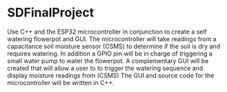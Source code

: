 # SDFinalProject


Use C++ and the ESP32 microcontroller in conjunction to create a self watering flowerpot and GUI. The microcontroller will take readings from a capacitance soil moisture sensor (CSMS) to determine if the soil is dry and requires watering. In addition a GPIO pin will be in charge of triggering a small water pump to water the flowerpot. A complementary GUI will be created that will allow a user to to trigger the watering sequence and display moisture readings from (CSMS)
The GUI and source code for the microcontroller will be written in C++.  
